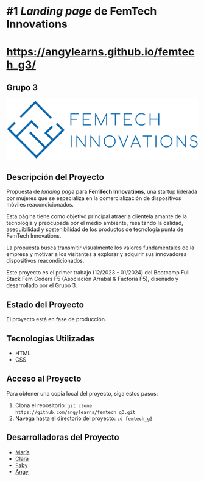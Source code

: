 # #1 *Landing page* de FemTech Innovations
# https://angylearns.github.io/femtech_g3/
## Grupo 3

![Logo](/img/logos/logo.png)

## Descripción del Proyecto

Propuesta de *landing page* para **FemTech Innovations**, una startup liderada por mujeres que se especializa en la comercialización de dispositivos móviles reacondicionados. 

Esta página tiene como objetivo principal atraer a clientela amante de la tecnología y preocupada por el medio ambiente, resaltando la calidad, asequibilidad y sostenibilidad de los productos de tecnología punta de FemTech Innovations. 

La propuesta busca transmitir visualmente los valores fundamentales de la empresa y motivar a los visitantes a explorar y adquirir sus innovadores dispositivos reacondicionados.

Este proyecto es el primer trabajo (12/2023 - 01/2024) del Bootcamp Full Stack Fem Coders F5 (Asociación Arrabal & Factoría F5), diseñado y desarrollado por el Grupo 3.

## Estado del Proyecto

El proyecto está en fase de producción.

## Tecnologías Utilizadas

- HTML
- CSS

## Acceso al Proyecto

Para obtener una copia local del proyecto, siga estos pasos:

1. Clona el repositorio: `git clone https://github.com/angylearns/femtech_g3.git`
2. Navega hasta el directorio del proyecto: `cd femtech_g3`

## Desarrolladoras del Proyecto

- [María](https://github.com/MNblue)
- [Clara](https://github.com/Clara-RuizSantacruz)
- [Faby](https://github.com/ilfagaro)
- [Angy](https://github.com/angylearns)

